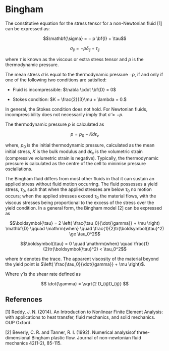 # Bingham

The constitutive equation for the stress tensor for a non-Newtonian fluid [1] can be
expressed as:

$$\mathbf{\sigma} = − p \bf{I} + \tau$$

$$\sigma_{ij} = − p \delta_{ij} + \tau_{ij}$$

where $\tau$ is known as the viscous or extra stress tensor and $p$ is the thermodynamic pressure.

The mean stress $\tilde \sigma$ is equal to the thermodynamic pressure $−p$, if and only if one
of the following two conditions are satisfied:

   * Fluid is incompressible: $\nabla \cdot \bf{D} = 0$

   * Stokes condition: $K = \frac{2}{3}\mu + \lambda = 0.$

In general, the Stokes condition does not hold. For Newtonian fluids, incompressibility
does not necessarily imply that $\tilde \sigma = − p$.

The thermodynamic pressure $p$ is calculated as

$$p = p_0 - K d\epsilon_v$$

where, $p_0$ is the initial thermodynamic pressure, calculated as the mean initial stress,
$K$ is the bulk modulus and $d\epsilon_v$ is the volumetric strain (compressive volumetric strain
is negative). Typically, the thermodynamic pressure is calculated as the centre of the cell
to minimise pressure osciallations.

The Bingham fluid differs from most other fluids in that it can
sustain an applied stress without fluid motion occurring. The fluid possesses a yield
stress, $τ_0$, such that when the applied stresses are below $τ_0$ no motion occurs; when
the applied stresses exceed $τ_0$ the material flows, with the viscous stresses being
proportional to the excess of the stress over the yield condition. In a general form,
the Bingham model [2] can be expressed as

$$\boldsymbol{\tau} = 2 \left( \frac{\tau_0}{\dot{\gamma}} + \mu \right) \mathbf{D} \qquad
\mathrm{when} \quad \frac{1}{2}tr(\boldsymbol{\tau}^2) \ge \tau_0^2$$

$$\boldsymbol{\tau} = 0 \quad \mathrm{when} \quad \frac{1}{2}tr(\boldsymbol{\tau}^2) < \tau_0^2$$


where $tr$ denotes the trace. The apparent viscosity of the material beyond the yield point is $\left( \frac{\tau_0}{\dot{\gamma}} + \mu \right)$.

Where $\dot{\gamma}$ is the shear rate defined as

$$ \dot{\gamma} = \sqrt{2 D_{ij}D_{ij}} $$



## References

[1] Reddy, J. N. (2014). An Introduction to Nonlinear Finite Element Analysis: with applications to heat transfer, fluid mechanics, and solid mechanics. OUP Oxford.

[2] Beverly, C. R. and Tanner, R. I. (1992). Numerical analysisof three-dimensional Bingham plastic flow. Journal of non-newtonian fluid mechanics 42(1-2), 85-115.

